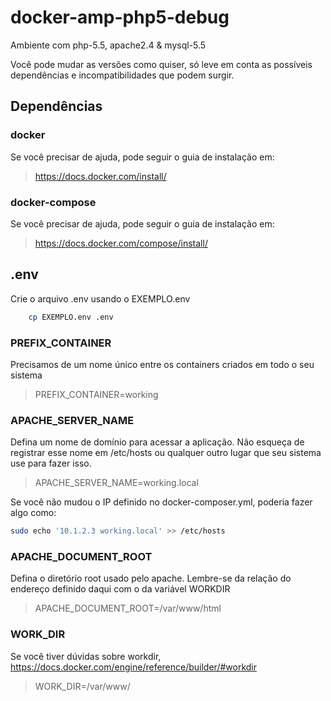 # docker-amp-php5-debug

Ambiente com php-5.5, apache2.4 & mysql-5.5

Você pode mudar as versões como quiser, só leve em conta as possíveis dependências e incompatibilidades que podem surgir.

## Dependências

### docker

Se você precisar de ajuda, pode seguir o guia de instalação em:
><https://docs.docker.com/install/>

### docker-compose

Se você precisar de ajuda, pode seguir o guia de instalação em:
><https://docs.docker.com/compose/install/>

## .env

Crie o arquivo .env usando o EXEMPLO.env

```bash
    cp EXEMPLO.env .env
```

### PREFIX_CONTAINER

Precisamos de um nome único entre os containers criados em todo o seu sistema
>PREFIX_CONTAINER=working
>
### APACHE_SERVER_NAME

Defina um nome de domínio para acessar a aplicação. Não esqueça de registrar esse nome em /etc/hosts ou qualquer outro lugar que seu sistema use para fazer isso.
>APACHE_SERVER_NAME=working.local

Se você não mudou o IP definido no docker-composer.yml, poderia fazer algo como:

```bash
sudo echo '10.1.2.3 working.local' >> /etc/hosts
```

### APACHE_DOCUMENT_ROOT

Defina o diretório root usado pelo apache. Lembre-se da relação do endereço definido daqui com o da variável WORKDIR
>APACHE_DOCUMENT_ROOT=/var/www/html

### WORK_DIR

Se você tiver dúvidas sobre workdir, <https://docs.docker.com/engine/reference/builder/#workdir>
>WORK_DIR=/var/www/
